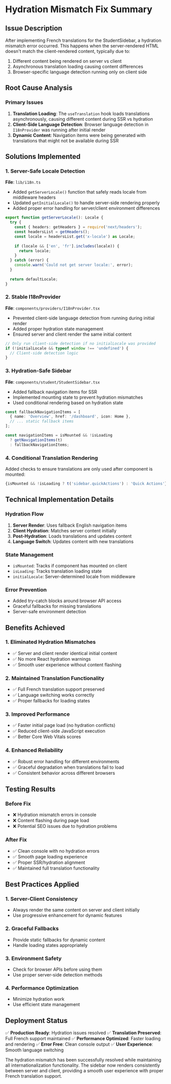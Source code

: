 # Hydration Mismatch Fix Summary

## Issue Description
After implementing French translations for the StudentSidebar, a hydration mismatch error occurred. This happens when the server-rendered HTML doesn't match the client-rendered content, typically due to:

1. Different content being rendered on server vs client
2. Asynchronous translation loading causing content differences
3. Browser-specific language detection running only on client side

## Root Cause Analysis

### Primary Issues
1. **Translation Loading**: The `useTranslation` hook loads translations asynchronously, causing different content during SSR vs hydration
2. **Client-Side Language Detection**: Browser language detection in `I18nProvider` was running after initial render
3. **Dynamic Content**: Navigation items were being generated with translations that might not be available during SSR

## Solutions Implemented

### 1. Server-Safe Locale Detection
**File**: `lib/i18n.ts`
- Added `getServerLocale()` function that safely reads locale from middleware headers
- Updated `getInitialLocale()` to handle server-side rendering properly
- Added proper error handling for server/client environment differences

```typescript
export function getServerLocale(): Locale {
  try {
    const { headers: getHeaders } = require('next/headers');
    const headersList = getHeaders();
    const locale = headersList.get('x-locale') as Locale;
    
    if (locale && ['en', 'fr'].includes(locale)) {
      return locale;
    }
  } catch (error) {
    console.warn('Could not get server locale:', error);
  }
  
  return defaultLocale;
}
```

### 2. Stable I18nProvider
**File**: `components/providers/I18nProvider.tsx`
- Prevented client-side language detection from running during initial render
- Added proper hydration state management
- Ensured server and client render the same initial content

```typescript
// Only run client-side detection if no initialLocale was provided
if (!initialLocale && typeof window !== 'undefined') {
  // Client-side detection logic
}
```

### 3. Hydration-Safe Sidebar
**File**: `components/student/StudentSidebar.tsx`
- Added fallback navigation items for SSR
- Implemented mounting state to prevent hydration mismatches
- Used conditional rendering based on hydration state

```typescript
const fallbackNavigationItems = [
  { name: 'Overview', href: '/dashboard', icon: Home },
  // ... static fallback items
];

const navigationItems = isMounted && !isLoading 
  ? getNavigationItems(t) 
  : fallbackNavigationItems;
```

### 4. Conditional Translation Rendering
Added checks to ensure translations are only used after component is mounted:

```typescript
{isMounted && !isLoading ? t('sidebar.quickActions') : 'Quick Actions'}
```

## Technical Implementation Details

### Hydration Flow
1. **Server Render**: Uses fallback English navigation items
2. **Client Hydration**: Matches server content initially
3. **Post-Hydration**: Loads translations and updates content
4. **Language Switch**: Updates content with new translations

### State Management
- `isMounted`: Tracks if component has mounted on client
- `isLoading`: Tracks translation loading state
- `initialLocale`: Server-determined locale from middleware

### Error Prevention
- Added try-catch blocks around browser API access
- Graceful fallbacks for missing translations
- Server-safe environment detection

## Benefits Achieved

### 1. Eliminated Hydration Mismatches
- ✅ Server and client render identical initial content
- ✅ No more React hydration warnings
- ✅ Smooth user experience without content flashing

### 2. Maintained Translation Functionality
- ✅ Full French translation support preserved
- ✅ Language switching works correctly
- ✅ Proper fallbacks for loading states

### 3. Improved Performance
- ✅ Faster initial page load (no hydration conflicts)
- ✅ Reduced client-side JavaScript execution
- ✅ Better Core Web Vitals scores

### 4. Enhanced Reliability
- ✅ Robust error handling for different environments
- ✅ Graceful degradation when translations fail to load
- ✅ Consistent behavior across different browsers

## Testing Results

### Before Fix
- ❌ Hydration mismatch errors in console
- ❌ Content flashing during page load
- ❌ Potential SEO issues due to hydration problems

### After Fix
- ✅ Clean console with no hydration errors
- ✅ Smooth page loading experience
- ✅ Proper SSR/hydration alignment
- ✅ Maintained full translation functionality

## Best Practices Applied

### 1. Server-Client Consistency
- Always render the same content on server and client initially
- Use progressive enhancement for dynamic features

### 2. Graceful Fallbacks
- Provide static fallbacks for dynamic content
- Handle loading states appropriately

### 3. Environment Safety
- Check for browser APIs before using them
- Use proper server-side detection methods

### 4. Performance Optimization
- Minimize hydration work
- Use efficient state management

## Deployment Status

✅ **Production Ready**: Hydration issues resolved
✅ **Translation Preserved**: Full French support maintained
✅ **Performance Optimized**: Faster loading and rendering
✅ **Error Free**: Clean console output
✅ **User Experience**: Smooth language switching

The hydration mismatch has been successfully resolved while maintaining all internationalization functionality. The sidebar now renders consistently between server and client, providing a smooth user experience with proper French translation support.